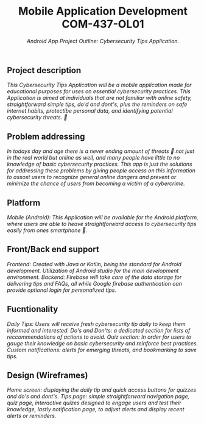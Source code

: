 <header>

<!--
  <<< Author notes: Course header >>>
  Include a 1280×640 image, course title in sentence case, and a concise description in emphasis.
  In your repository settings: enable template repository, add your 1280×640 social image, auto delete head branches.
  Add your open source license, GitHub uses MIT license.
-->

# Mobile Application Development COM-437-OL01

_Android App Project Outline: Cybersecurity Tips Application._

</header>

<!--
  <<< Author notes: Step 1 >>>
  Choose 3-5 steps for your course.
  The first step is always the hardest, so pick something easy!
  Link to docs.github.com for further explanations.
  Encourage users to open new tabs for steps!
-->

## Project description

_This Cybersecurity Tips Application will be a mobile application made for educational purposes for uses on essential cybersecurity practices. This Application is aimed at individuals that are not familiar with online safety, straightforward simple tips, do'd and dont's, plus the reminders on safe internet habits, protectibe personal data, and identifying potential cybersecurity threats.  :closed_lock_with_key:_


## Problem addressing

_In todays day and age there is a never ending amount of threats :supervillain: not just in the real world but online as well, and many people have little to no knowledge of basic cybersecurity practices. This app is just the solutions for addressing these problems by giving people access on this information to assost users to recognize  general online dangers and prevent or minimize the chance of users from becoming a victim of a cybercrime._


## Platform

_Mobile (Android): This Application will be available for the Android platform, where users are able to heave straightforward access to cybersecurity tips easily from ones smartphone :iphone:._


## Front/Back end support

_Frontend: Created with Java or Kotlin, being the standard for Android development. Utilization of Android studio for the main development environment.
Backend: Firebase will take care of the data storage for delivering tips and FAQs, all while Google firebase authentication can provide optional login for personalized tips._


## Fucntionality

_Daily Tips: Users will receive fresh cybersecurity tip daily to keep them informed and interested.
Do's and Don'ts: a dedicated section for lists of reccommendations of actions to avoid. Quiz section: In order for users to gauge their knowledge on basic cybersecurity and reinforce best practices. Custom notifications: alerts for emerging threats, and bookmarking to save tips._

## Design (Wireframes)

_Home screen: displaying the daily tip and quick access buttons for quizzes and do's and dont's. Tips page: simple straightforward navigation page, quiz page, interactive quizes designed to engage users and test their knowledge, lastly notification page, to adjust alerts and display recent alerts or reminders._

